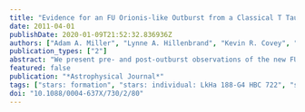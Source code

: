 ```yaml
---
title: "Evidence for an FU Orionis-like Outburst from a Classical T Tauri Star"
date: 2011-04-01
publishDate: 2020-01-09T21:52:32.836936Z
authors: ["Adam A. Miller", "Lynne A. Hillenbrand", "Kevin R. Covey", "Dovi Poznanski", "Jeffrey M. Silverman", "Io K. W. Kleiser", "Bárbara Rojas-Ayala", "Philip S. Muirhead", "S. Bradley Cenko", "Joshua S. Bloom", "Mansi M. Kasliwal", "Alexei V. Filippenko", "Nicholas M. Law", "Eran O. Ofek", "Richard G. Dekany", "Gustavo Rahmer", "David Hale", "Roger Smith", "Robert M. Quimby", "Peter Nugent", "Janet Jacobsen", "Jeff Zolkower", "Viswa Velur", "Richard Walters", "John Henning", "Khanh Bui", "Dan McKenna", "Shrinivas R. Kulkarni", "Christopher R. Klein", "Michael Kandrashoff", "Alekzand ir Morton"]
publication_types: ["2"]
abstract: "We present pre- and post-outburst observations of the new FU Orionis- like young stellar object PTF 10qpf (also known as LkHα 188-G4 and HBC 722). Prior to this outburst, LkHα 188-G4 was classified as a classical T Tauri star (CTTS) on the basis of its optical emission-line spectrum superposed on a K8-type photosphere and its photometric variability. The mid-infrared spectral index of LkHα 188-G4 indicates a Class II-type object. LkHα 188-G4 exhibited a steady rise by åisebox-0.5ex 1 mag over i̊sebox-0.5ex 11 months starting in August 2009, before a subsequent more abrupt rise of &gt;3 mag on a timescale of rs̊ebox-0.5ex 2 months. Observations taken during the eruption exhibit the defining characteristics of FU Orionis variables: (1) an increase in brightness by gsim4 mag, (2) a bright optical/near-infrared reflection nebula appeared, (3) optical spectra are consistent with a G supergiant and dominated by absorption lines, the only exception being Hα which is characterized by a P Cygni profile, (4) near-infrared spectra resemble those of late K-M giants/supergiants with enhanced absorption seen in the molecular bands of CO and H$_2$O, and (5) outflow signatures in H and He are seen in the form of blueshifted absorption profiles. LkHα 188-G4 is the first member of the FU Orionis-like class with a well-sampled optical to mid- infrared spectral energy distribution in the pre-outburst phase. The association of the PTF 10qpf outburst with the previously identified CTTS LkHα 188-G4 (HBC 722) provides strong evidence that FU Orionis-like eruptions represent periods of enhanced disk accretion and outflow, likely triggered by instabilities in the disk. The early identification of PTF 10qpf as an FU Orionis-like variable will enable detailed photometric and spectroscopic observations during its post- outburst evolution for comparison with other known outbursting objects."
featured: false
publication: "*Astrophysical Journal*"
tags: ["stars: formation", "stars: individual: LkHa 188-G4 HBC 722", "stars: pre-main sequence", "stars: variables: T Tauri", "Herbig Ae/Be", "stars: winds", "outflows", "Astrophysics - Solar and Stellar Astrophysics", "Astrophysics - Astrophysics of Galaxies"]
doi: "10.1088/0004-637X/730/2/80"
---
```


